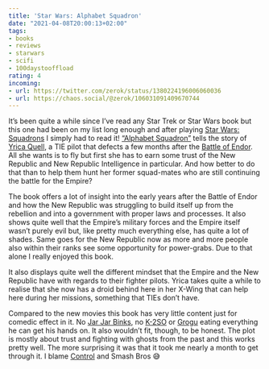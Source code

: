 ```yaml
---
title: 'Star Wars: Alphabet Squadron'
date: "2021-04-08T20:00:13+02:00"
tags:
- books
- reviews
- starwars
- scifi
- 100daystooffload
rating: 4
incoming:
- url: https://twitter.com/zerok/status/1380224196006060036
- url: https://chaos.social/@zerok/106031091409670744
---
```


It’s been quite a while since I’ve read any Star Trek or Star Wars book but this one had been on my list long enough and after playing [Star Wars: Squadrons](https://zerokspot.com/weblog/2021/01/10/star-wars-squadrons/) I simply had to read it! [“Alphabet Squadron”](https://starwars.fandom.com/wiki/Alphabet_Squadron_(novel)) tells the story of [Yrica Quell](https://starwars.fandom.com/wiki/Yrica_Quell), a TIE pilot that defects a few months after the [Battle of Endor](https://starwars.fandom.com/wiki/Battle_of_Endor). All she wants is to fly but first she has to earn some trust of the New Republic and New Republic Intelligence in particular. And how better to do that than to help them hunt her former squad-mates who are still continuing the battle for the Empire?

The book offers a lot of insight into the early years after the Battle of Endor and how the New Republic was struggling to build itself up from the rebellion and into a government with proper laws and processes. It also shows quite well that the Empire’s military forces and the Empire itself wasn’t purely evil but, like pretty much everything else, has quite a lot of shades. Same goes for the New Republic now as more and more people also within their ranks see some opportunity for power-grabs. Due to that alone I really enjoyed this book.

It also displays quite well the different mindset that the Empire and the New Republic have with regards to their fighter pilots. Yrica takes quite a while to realise that she now has a droid behind here in her X-Wing that can help here during her missions, something that TIEs don’t have.

Compared to the new movies this book has very little content just for comedic effect in it. No [Jar Jar Binks](https://starwars.fandom.com/wiki/Jar_Jar_Binks/Legends), no [K-2SO](https://starwars.fandom.com/wiki/K-2SO) or [Grogu](https://starwars.fandom.com/wiki/Grogu) eating everything he can get his hands on. It also wouldn’t fit, though, to be honest. The plot is mostly about trust and fighting with ghosts from the past and this works pretty well. The more surprising it was that it took me nearly a month to get through it. I blame [Control](https://zerokspot.com/weblog/2021/03/24/control/) and Smash Bros 😅
